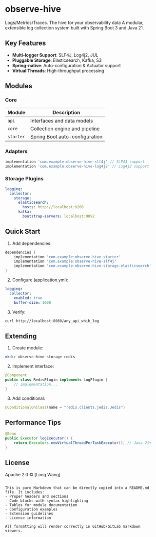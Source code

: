 # observe-hive

Logs/Metrics/Traces. The hive for your observability data
A modular, extensible log collection system built with Spring Boot 3 and Java 21.

## Key Features
- **Multi-logger Support**: SLF4J, Log4j2, JUL
- **Pluggable Storage**: Elasticsearch, Kafka, S3
- **Spring-native**: Auto-configuration & Actuator support
- **Virtual Threads**: High-throughput processing

## Modules

### Core
| Module | Description |
|--------|-------------|
| `api` | Interfaces and data models |
| `core` | Collection engine and pipeline |
| `starter` | Spring Boot auto-configuration |

### Adapters
```gradle
implementation 'com.example:observe-hive-slf4j' // SLF4J support
implementation 'com.example:observe-hive-log4j2' // Log4j2 support
```

### Storage Plugins

```yaml
logging:
  collector:
    storage:
      elasticsearch:
        hosts: http://localhost:9200
      kafka:
        bootstrap-servers: localhost:9092
```

## Quick Start

1. Add dependencies:

```gradle
dependencies {
    implementation 'com.example:observe-hive-starter'
    implementation 'com.example:observe-hive-slf4j'
    implementation 'com.example:observe-hive-storage-elasticsearch'
}
``` 

2. Configure (application.yml):

```yaml
logging:
  collector:
    enabled: true
    buffer-size: 1000
```

3. Verify:

```bash
curl http://localhost:8080/any_api_whih_log
```

## Extending

1. Create module:

```bash
mkdir observe-hive-storage-redis
```

2. Implement interface:

```java
@Component
public class RedisPlugin implements LogPlugin {
    // implementation...
}
```

3. Add conditional:

```java
@ConditionalOnClass(name = "redis.clients.jedis.Jedis")
```

## Performance Tips

```java
@Bean
public Executor logExecutor() {
    return Executors.newVirtualThreadPerTaskExecutor(); // Java 21+
}
```

## License

Apache 2.0 © [Long Wang]

```text

This is pure Markdown that can be directly copied into a README.md file. It includes:
- Proper headers and sections
- Code blocks with syntax highlighting
- Tables for module documentation
- Configuration examples
- Extension guidelines
- License information

All formatting will render correctly in GitHub/GitLab markdown viewers.
```